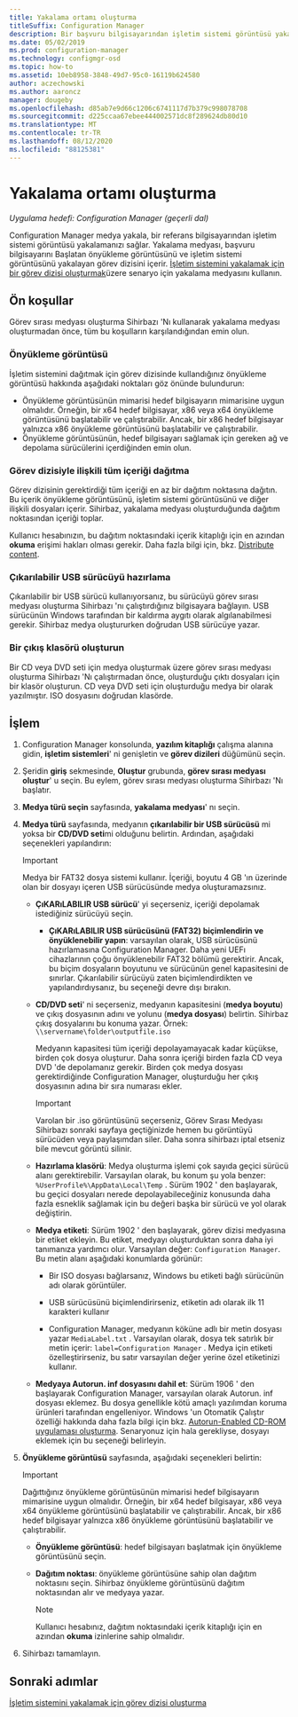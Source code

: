 ```yaml
---
title: Yakalama ortamı oluşturma
titleSuffix: Configuration Manager
description: Bir başvuru bilgisayarından işletim sistemi görüntüsü yakalamak için Configuration Manager yakalama medyasını kullanın.
ms.date: 05/02/2019
ms.prod: configuration-manager
ms.technology: configmgr-osd
ms.topic: how-to
ms.assetid: 10eb8958-3848-49d7-95c0-16119b624580
author: aczechowski
ms.author: aaroncz
manager: dougeby
ms.openlocfilehash: d85ab7e9d66c1206c6741117d7b379c998078708
ms.sourcegitcommit: d225ccaa67ebee444002571dc8f289624db80d10
ms.translationtype: MT
ms.contentlocale: tr-TR
ms.lasthandoff: 08/12/2020
ms.locfileid: "88125381"
---
```

# <a name="create-capture-media"></a>Yakalama ortamı oluşturma

*Uygulama hedefi: Configuration Manager (geçerli dal)*

Configuration Manager medya yakala, bir referans bilgisayarından işletim sistemi görüntüsü yakalamanızı sağlar. Yakalama medyası, başvuru bilgisayarını Başlatan önyükleme görüntüsünü ve işletim sistemi görüntüsünü yakalayan görev dizisini içerir. [İşletim sistemini yakalamak için bir görev dizisi oluşturmak](create-a-task-sequence-to-capture-an-operating-system.md)üzere senaryo için yakalama medyasını kullanın.  


## <a name="prerequisites"></a>Ön koşullar

Görev sırası medyası oluşturma Sihirbazı 'Nı kullanarak yakalama medyası oluşturmadan önce, tüm bu koşulların karşılandığından emin olun.

### <a name="boot-image"></a>Önyükleme görüntüsü

İşletim sistemini dağıtmak için görev dizisinde kullandığınız önyükleme görüntüsü hakkında aşağıdaki noktaları göz önünde bulundurun:

- Önyükleme görüntüsünün mimarisi hedef bilgisayarın mimarisine uygun olmalıdır. Örneğin, bir x64 hedef bilgisayar, x86 veya x64 önyükleme görüntüsünü başlatabilir ve çalıştırabilir. Ancak, bir x86 hedef bilgisayar yalnızca x86 önyükleme görüntüsünü başlatabilir ve çalıştırabilir.
- Önyükleme görüntüsünün, hedef bilgisayarı sağlamak için gereken ağ ve depolama sürücülerini içerdiğinden emin olun.

### <a name="distribute-all-content-associated-with-the-task-sequence"></a>Görev dizisiyle ilişkili tüm içeriği dağıtma

Görev dizisinin gerektirdiği tüm içeriği en az bir dağıtım noktasına dağıtın. Bu içerik önyükleme görüntüsünü, işletim sistemi görüntüsünü ve diğer ilişkili dosyaları içerir. Sihirbaz, yakalama medyası oluşturduğunda dağıtım noktasından içeriği toplar.

Kullanıcı hesabınızın, bu dağıtım noktasındaki içerik kitaplığı için en azından **okuma** erişimi hakları olması gerekir. Daha fazla bilgi için, bkz. [Distribute content](../../core/servers/deploy/configure/deploy-and-manage-content.md#bkmk_distribute).

### <a name="prepare-the-removable-usb-drive"></a>Çıkarılabilir USB sürücüyü hazırlama

Çıkarılabilir bir USB sürücü kullanıyorsanız, bu sürücüyü görev sırası medyası oluşturma Sihirbazı 'nı çalıştırdığınız bilgisayara bağlayın. USB sürücünün Windows tarafından bir kaldırma aygıtı olarak algılanabilmesi gerekir. Sihirbaz medya oluştururken doğrudan USB sürücüye yazar.

### <a name="create-an-output-folder"></a>Bir çıkış klasörü oluşturun

Bir CD veya DVD seti için medya oluşturmak üzere görev sırası medyası oluşturma Sihirbazı 'Nı çalıştırmadan önce, oluşturduğu çıktı dosyaları için bir klasör oluşturun. CD veya DVD seti için oluşturduğu medya bir olarak yazılmıştır. ISO dosyasını doğrudan klasörde.


## <a name="process"></a>İşlem

1. Configuration Manager konsolunda, **yazılım kitaplığı** çalışma alanına gidin, **işletim sistemleri**' ni genişletin ve **görev dizileri** düğümünü seçin.  

2. Şeridin **giriş** sekmesinde, **Oluştur** grubunda, **görev sırası medyası oluştur**' u seçin. Bu eylem, görev sırası medyası oluşturma Sihirbazı 'Nı başlatır.  

3. **Medya türü seçin** sayfasında, **yakalama medyası**' nı seçin.  

4. **Medya türü** sayfasında, medyanın **çıkarılabilir bir USB sürücüsü** mi yoksa bir **CD/DVD seti**mi olduğunu belirtin. Ardından, aşağıdaki seçenekleri yapılandırın:  

    > [!IMPORTANT]  
    > Medya bir FAT32 dosya sistemi kullanır. İçeriği, boyutu 4 GB 'ın üzerinde olan bir dosyayı içeren USB sürücüsünde medya oluşturamazsınız.  

    - **ÇıKARıLABILIR USB sürücü**' yi seçerseniz, içeriği depolamak istediğiniz sürücüyü seçin.  

        - **ÇıKARıLABILIR USB sürücüsünü (FAT32) biçimlendirin ve önyüklenebilir yapın**: varsayılan olarak, USB sürücüsünü hazırlamasına Configuration Manager. Daha yeni UEFı cihazlarının çoğu önyüklenebilir FAT32 bölümü gerektirir. Ancak, bu biçim dosyaların boyutunu ve sürücünün genel kapasitesini de sınırlar. Çıkarılabilir sürücüyü zaten biçimlendirdikten ve yapılandırdıysanız, bu seçeneği devre dışı bırakın.

    - **CD/DVD seti**' ni seçerseniz, medyanın kapasitesini (**medya boyutu**) ve çıkış dosyasının adını ve yolunu (**medya dosyası**) belirtin. Sihirbaz çıkış dosyalarını bu konuma yazar. Örnek: `\\servername\folder\outputfile.iso`  

        Medyanın kapasitesi tüm içeriği depolayamayacak kadar küçükse, birden çok dosya oluşturur. Daha sonra içeriği birden fazla CD veya DVD 'de depolamanız gerekir. Birden çok medya dosyası gerektirdiğinde Configuration Manager, oluşturduğu her çıkış dosyasının adına bir sıra numarası ekler.  

        > [!IMPORTANT]  
        > Varolan bir .iso görüntüsünü seçerseniz, Görev Sırası Medyası Sihirbazı sonraki sayfaya geçtiğinizde hemen bu görüntüyü sürücüden veya paylaşımdan siler. Daha sonra sihirbazı iptal etseniz bile mevcut görüntü silinir.  

    - **Hazırlama klasörü**<!--1359388-->: Medya oluşturma işlemi çok sayıda geçici sürücü alanı gerektirebilir. Varsayılan olarak, bu konum şu yola benzer: `%UserProfile%\AppData\Local\Temp` . Sürüm 1902 ' den başlayarak, bu geçici dosyaları nerede depolayabileceğiniz konusunda daha fazla esneklik sağlamak için bu değeri başka bir sürücü ve yol olarak değiştirin.  

    - **Medya etiketi**<!--1359388-->: Sürüm 1902 ' den başlayarak, görev dizisi medyasına bir etiket ekleyin. Bu etiket, medyayı oluşturduktan sonra daha iyi tanımanıza yardımcı olur. Varsayılan değer: `Configuration Manager`. Bu metin alanı aşağıdaki konumlarda görünür:  

        - Bir ISO dosyası bağlarsanız, Windows bu etiketi bağlı sürücünün adı olarak görüntüler.  

        - USB sürücüsünü biçimlendirirseniz, etiketin adı olarak ilk 11 karakteri kullanır  

        - Configuration Manager, medyanın köküne adlı bir metin dosyası yazar `MediaLabel.txt` . Varsayılan olarak, dosya tek satırlık bir metin içerir: `label=Configuration Manager` . Medya için etiketi özelleştirirseniz, bu satır varsayılan değer yerine özel etiketinizi kullanır.  

    - **Medyaya Autorun. inf dosyasını dahil et**<!-- 4090666 -->: Sürüm 1906 ' den başlayarak Configuration Manager, varsayılan olarak Autorun. inf dosyası eklemez. Bu dosya genellikle kötü amaçlı yazılımdan koruma ürünleri tarafından engelleniyor. Windows 'un Otomatik Çalıştır özelliği hakkında daha fazla bilgi için bkz. [Autorun-Enabled CD-ROM uygulaması oluşturma](https://docs.microsoft.com/windows/desktop/shell/autoplay). Senaryonuz için hala gerekliyse, dosyayı eklemek için bu seçeneği belirleyin.  

5. **Önyükleme görüntüsü** sayfasında, aşağıdaki seçenekleri belirtin:  

    > [!IMPORTANT]  
    > Dağıttığınız önyükleme görüntüsünün mimarisi hedef bilgisayarın mimarisine uygun olmalıdır. Örneğin, bir x64 hedef bilgisayar, x86 veya x64 önyükleme görüntüsünü başlatabilir ve çalıştırabilir. Ancak, bir x86 hedef bilgisayar yalnızca x86 önyükleme görüntüsünü başlatabilir ve çalıştırabilir.  

    - **Önyükleme görüntüsü**: hedef bilgisayarı başlatmak için önyükleme görüntüsünü seçin.  

    - **Dağıtım noktası**: önyükleme görüntüsüne sahip olan dağıtım noktasını seçin. Sihirbaz önyükleme görüntüsünü dağıtım noktasından alır ve medyaya yazar.  

        > [!NOTE]  
        > Kullanıcı hesabınız, dağıtım noktasındaki içerik kitaplığı için en azından **okuma** izinlerine sahip olmalıdır.  

6. Sihirbazı tamamlayın.  


## <a name="next-steps"></a>Sonraki adımlar

[İşletim sistemini yakalamak için görev dizisi oluşturma](create-a-task-sequence-to-capture-an-operating-system.md)
